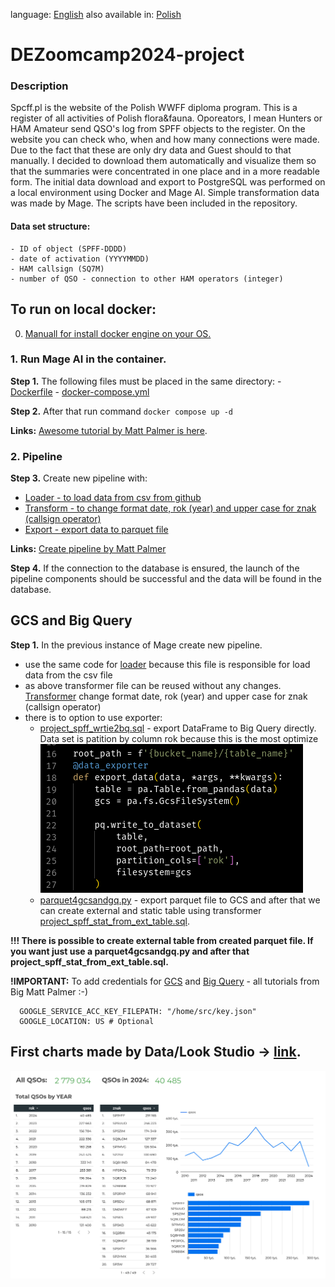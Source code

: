 <!--multilang v0 en:README.md pl:READMEPL.md -->
<!--multilang buttons-->

language: [English](README.md) also available in:
[Polish](READMEPL.md)

<!--lang:en-->

# DEZoomcamp2024-project

### Description
Spcff.pl is the website of the Polish WWFF diploma program. This is a register of all activities of Polish flora&fauna. Oporeators, I mean Hunters or HAM Amateur send QSO's log from SPFF objects to the register. On the website you can check who, when and how many connections were made. Due to the fact that these are only dry data and Guest should to that manually. I decided to download them automatically and visualize them so that the summaries were concentrated in one place and in a more readable form. The initial data download and export to PostgreSQL was performed on a local environment using Docker and Mage AI. Simple transformation data was made by Mage. The scripts have been included in the repository.


#### Data set structure:
```
- ID of object (SPFF-DDDD)
- date of activation (YYYYMMDD)
- HAM callsign (SQ7M)
- number of QSO - connection to other HAM operators (integer)
```

## To run on local docker:

0. [Manuall for install docker engine on your OS.](https://docs.docker.com/engine/install/)


### 1. Run Mage AI in the container.  

**Step 1.** The following files must be placed in the same directory:
      - [Dockerfile](https://github.com/mik19821/dezoomcamp2024-project/blob/main/Dockerfile) 
      - [docker-compose.yml](https://github.com/mik19821/dezoomcamp2024-project/blob/main/docker-compose.yml)
   
   **Step 2.** After that run command ``` docker compose up -d ```
   
   **Links:** [Awesome tutorial by Matt Palmer is here](https://youtu.be/2SV-av3L3-k?feature=shared).  

### 2. Pipeline
   **Step 3.** Create new pipeline with:
   - [Loader - to load data from csv from github](https://github.com/mik19821/dezoomcamp2024-project/blob/main/mage-local/data_loaders/project_spff_loader.py)
   - [Transform - to change format date, rok (year) and upper case for znak (callsign operator) ](https://github.com/mik19821/dezoomcamp2024-project/blob/main/mage-local/transformers/project_spff_transform.py)
   - [Export - export data to parquet file](https://github.com/mik19821/dezoomcamp2024-project/blob/main/mage-local/data_exporters/project_spff_exporter2pg.py)
   
   **Links:** [Create pipeline by Matt Palmer]([Pipelines](https://youtu.be/stI-gg4QBnI?feature=shared))

   **Step 4.** If the connection to the database is ensured, the launch of the pipeline components should be successful and the data will be found in the database.


## GCS and Big Query

**Step 1.** In the previous instance of Mage create new pipeline.
- use the same code for [loader](https://github.com/mik19821/dezoomcamp2024-project/blob/main/mage-cloud/data_loaders/project_spff_loader.py) because this file is responsible for load data from the csv file
- as above transformer file can be reused without any changes. [Transformer](https://github.com/mik19821/dezoomcamp2024-project/blob/main/mage-local/transformers/project_spff_transform.py) change format date, rok (year) and upper case for znak (callsign operator)
- there is to option to use exporter:
  - [project_spff_wrtie2bq.sql](https://github.com/mik19821/dezoomcamp2024-project/blob/main/mage-cloud/data_exporters/project_spff_wrtie2bq.sql) - export DataFrame to Big Query directly. Data set is patition by column rok because this is the most optimize   
  ![Partitioning](https://github.com/mik19821/dezoomcamp2024-project/blob/main/img/partitioning.png) 
  - [parquet4gcsandgq.py](https://github.com/mik19821/dezoomcamp2024-project/blob/main/mage-cloud/data_exporters/parquet4gcsandgq.py) - export parquet file to GCS and after that we can create external and static table using transformer  
  [project_spff_stat_from_ext_table.sql](https://github.com/mik19821/dezoomcamp2024-project/blob/main/mage-cloud/transformers/project_spff_stat_from_ext_table.sql). 


[//]: # (#### Files:)

[//]: # (1. mage-cloud/data_loaders/project_spff_loader.py)

[//]: # (2. mage-cloud/transformers/project_spff_transform.py)

[//]: # (3. mage-cloud/data_exporters/parquet4gcsandgq.py)

[//]: # (4. mage-cloud/transformers/project_spff_stat_from_ext_table.sql)

[//]: # (5. mage-cloud/data_exporters/project_spff_wrtie2bq.sql)

**!!! There is possible to create external table from created parquet file. If you want just use a parquet4gcsandgq.py and after that project_spff_stat_from_ext_table.sql.** 

**!IMPORTANT:** To add credentials for [GCS](https://youtu.be/w0XmcASRUnc?feature=shared) and [Big Query](https://youtu.be/JKp_uzM-XsM?feature=shared) - all tutorials from Big Matt Palmer :-) 
``` 
  GOOGLE_SERVICE_ACC_KEY_FILEPATH: "/home/src/key.json"
  GOOGLE_LOCATION: US # Optional
```




## First charts made by Data/Look Studio -> [link](https://lookerstudio.google.com/s/iMUVwbUlJrk).
![Charts01](https://github.com/mik19821/dezoomcamp2024-project/blob/main/img/multichart01.png)



[//]: # (#### TODO:)

[//]: # (1. Get dataset)

[//]: # (- [x] script getting data statistics &#40;one csv file for each object&#41;)

[//]: # (- [ ] create parquet file from csv)

[//]: # (2. Import and transformation)

[//]: # (- [X] import file to container with postgresql &#40;v15&#41;)

[//]: # (  - transformation:)

[//]: # (    - [X] activation's date to date format)

[//]: # (    - [X] change callsign to uppercase)

[//]: # (- [ ] copy file to gcs)

[//]: # (- [ ] import file to BigQuery)

[//]: # (  - transformation:)

[//]: # (    - [ ] activation's date to date format)

[//]: # (    - [ ] change callsign to uppercase)

[//]: # (3. create dashboards)
